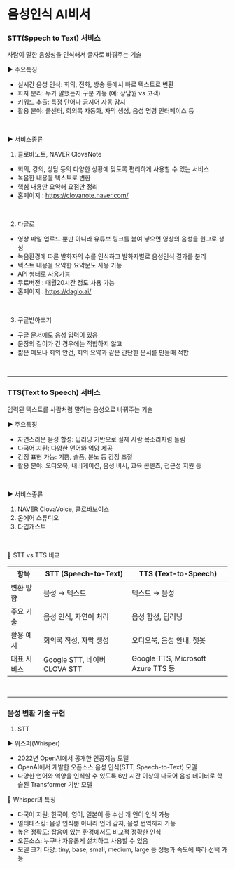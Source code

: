 # 음성인식 AI비서

### STT(Sppech to Text) 서비스
사람이 말한 음성성을 인식해서 글자로 바꿔주는 기술 <br/>

▶️ 주요특징 <br/>
- 실시간 음성 인식: 회의, 전화, 방송 등에서 바로 텍스트로 변환
- 화자 분리: 누가 말했는지 구분 가능 (예: 상담원 vs 고객)
- 키워드 추출: 특정 단어나 금지어 자동 감지
- 활용 분야: 콜센터, 회의록 자동화, 자막 생성, 음성 명령 인터페이스 등
<br/>

▶️ 서비스종류 <br/>
1. 클로바노트, NAVER ClovaNote 
- 회의, 강의, 상담 등의 다양한 상황에 맞도록 편리하게 사용할 수 있는 서비스
- 녹음한 내용을 텍스트로 변환
- 핵심 내용만 요약해 요점만 정리
- 홈페이지 : https://clovanote.naver.com/
<br/>

2. 다글로 
- 영상 파일 업로드 뿐만 아니라 유튜브 링크를 붙여 넣으면 영상의 음성을 원고로 생성
- 녹음환경에 따른 발화자의 수를 인식하고 발화자별로 음성인식 결과를 분리
- 텍스트 내용을 요약한 요약문도 사용 가능
- API 형태로 사용가능
- 무료버전 : 매월20시간 정도 사용 가능
- 홈페이지 : https://daglo.ai/
<br/>

3. 구글받아쓰기
- 구글 문서에도 음성 입력이 있음
- 문장의 길이가 긴 경우에는 적합하지 않고
- 짧은 메모나 회의 안건, 회의 요약과 같은 간단한 문서를 만들때 적합
<br/>

---

### TTS(Text to Speech) 서비스
입력된 텍스트를 사람처럼 말하는 음성으로 바꿔주는 기술 <br/>

▶️ 주요특징 <br/>
- 자연스러운 음성 합성: 딥러닝 기반으로 실제 사람 목소리처럼 들림
- 다국어 지원: 다양한 언어와 억양 제공
- 감정 표현 가능: 기쁨, 슬픔, 분노 등 감정 조절
- 활용 분야: 오디오북, 내비게이션, 음성 비서, 교육 콘텐츠, 접근성 지원 등
<br/>

▶️ 서비스종류 <br/>
1. NAVER ClovaVoice, 클로바보이스
2. 온에어 스튜디오
3. 타입캐스트
<br/>


🔁 STT vs TTS 비교

| 항목 | STT (Speech-to-Text) | TTS (Text-to-Speech) | 
|-----|----------------------|----------------------|
| 변환 방향 | 음성 → 텍스트         | 텍스트 → 음성 | 
| 주요 기술 | 음성 인식, 자연어 처리 | 음성 합성, 딥러닝 | 
| 활용 예시 | 회의록 작성, 자막 생성 | 오디오북, 음성 안내, 챗봇 | 
| 대표 서비스 | Google STT, 네이버 CLOVA STT | Google TTS, Microsoft Azure TTS 등 | 

<br/>

---

### 음성 변환 기술 구현

1. STT

▶️ 위스퍼(Whisper) <br/>
- 2022년 OpenAI에서 공개한 인공지능 모델
- OpenAI에서 개발한 오픈소스 음성 인식(STT, Speech-to-Text) 모델
- 다양한 언어와 억양을 인식할 수 있도록 6만 시간 이상의 다국어 음성 데이터로 학습된 Transformer 기반 모델

🧠 Whisper의 특징
- 다국어 지원: 한국어, 영어, 일본어 등 수십 개 언어 인식 가능
- 멀티태스킹: 음성 인식뿐 아니라 언어 감지, 음성 번역까지 가능
- 높은 정확도: 잡음이 있는 환경에서도 비교적 정확한 인식
- 오픈소스: 누구나 자유롭게 설치하고 사용할 수 있음
- 모델 크기 다양: tiny, base, small, medium, large 등 성능과 속도에 따라 선택 가능
